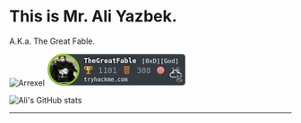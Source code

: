 # This is Mr. Ali Yazbek. 

A.K.a. The Great Fable.


![Arrexel](https://www.hackthebox.eu/badge/image/1050032)
![](./TheGreatFable.png)


![Ali's GitHub stats](https://github-readme-stats.vercel.app/api?username=ali-yazbek&count_private=true&theme=dracula)



_________________________________
